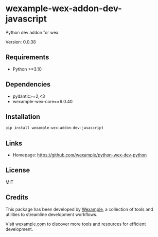 # wexample-wex-addon-dev-javascript

Python dev addon for wex

Version: 0.0.38

## Requirements

- Python >=3.10

## Dependencies

- pydantic>=2,<3
- wexample-wex-core==6.0.40

## Installation

```bash
pip install wexample-wex-addon-dev-javascript
```

## Links

- Homepage: https://github.com/wexample/python-wex-dev-python

## License

MIT
## Credits

This package has been developed by [Wexample](https://wexample.com), a collection of tools and utilities to streamline development workflows.

Visit [wexample.com](https://wexample.com) to discover more tools and resources for efficient development.